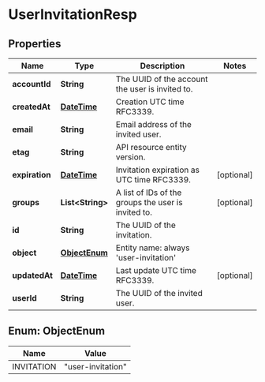
# UserInvitationResp

## Properties
Name | Type | Description | Notes
------------ | ------------- | ------------- | -------------
**accountId** | **String** | The UUID of the account the user is invited to. | 
**createdAt** | [**DateTime**](DateTime.md) | Creation UTC time RFC3339. | 
**email** | **String** | Email address of the invited user. | 
**etag** | **String** | API resource entity version. | 
**expiration** | [**DateTime**](DateTime.md) | Invitation expiration as UTC time RFC3339. |  [optional]
**groups** | **List&lt;String&gt;** | A list of IDs of the groups the user is invited to. |  [optional]
**id** | **String** | The UUID of the invitation. | 
**object** | [**ObjectEnum**](#ObjectEnum) | Entity name: always &#39;user-invitation&#39; | 
**updatedAt** | [**DateTime**](DateTime.md) | Last update UTC time RFC3339. |  [optional]
**userId** | **String** | The UUID of the invited user. | 


<a name="ObjectEnum"></a>
## Enum: ObjectEnum
Name | Value
---- | -----
INVITATION | &quot;user-invitation&quot;



